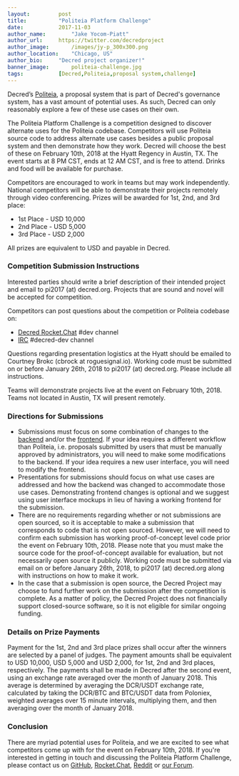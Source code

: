 ```yaml
---
layout:			post
title:			"Politeia Platform Challenge"
date:			2017-11-03
author_name:		"Jake Yocom-Piatt"
author_url:		https://twitter.com/decredproject
author_image:		/images/jy-p_300x300.png
author_location:	"Chicago, US"
author_bio:		"Decred project organizer!"
banner_image:		politeia-challenge.jpg
tags:			[Decred,Politeia,proposal system,challenge]
---
```


Decred’s [Politeia](https://github.com/decred/politeia/), a proposal system that is part of Decred's governance system, has a vast amount of potential uses. As such, Decred can only reasonably explore a few of these use cases on their own. 

The Politeia Platform Challenge is a competition designed to discover alternate uses for the Politeia codebase. Competitors will use Politeia source code to address alternate use cases besides a public proposal system and then demonstrate how they work. Decred will choose the best of these on February 10th, 2018 at the Hyatt Regency in Austin, TX. The event starts at 8 PM CST, ends at 12 AM CST, and is free to attend. Drinks and food will be available for purchase.
  
Competitors are encouraged to work in teams but may work independently. National competitors will be able to demonstrate their projects remotely through video conferencing. Prizes will be awarded for 1st, 2nd, and 3rd place:

+ 1st Place - USD 10,000
+ 2nd Place - USD 5,000
+ 3rd Place - USD 2,000 

All prizes are equivalent to USD and payable in Decred.

<!--more-->

### Competition Submission Instructions

Interested parties should write a brief description of their intended project and email to pi2017 (at) decred.org. Projects that are sound and novel will be accepted for competition. 

Competitors can post questions about the competition or Politeia codebase on:
+ [Decred Rocket.Chat](https://rocketchat.decred.org) #dev channel
+ [IRC](https://www.freenode.net) #decred-dev channel

Questions regarding presentation logistics at the Hyatt should be emailed to Courtney Brokc (cbrock at roguesignal.io). Working code must be submitted on or before January 26th, 2018 to pi2017 (at) decred.org. Please include all instructions.  

Teams will demonstrate projects live at the event on February 10th, 2018.  Teams not located in Austin, TX will present remotely.  

### Directions for Submissions

+ Submissions must focus on some combination of changes to the [backend](https://github.com/decred/politeia/) and/or the [frontend](https://github.com/decred/politeiagui/).  If your idea requires a different workflow than Politeia, i.e. proposals submitted by users that must be manually approved by administrators, you will need to make some modifications to the backend.  If your idea requires a new user interface, you will need to modify the frontend.
+ Presentations for submissions should focus on what use cases are addressed and how the backend was changed to accommodate those use cases.  Demonstrating frontend changes is optional and we suggest using user interface mockups in lieu of having a working frontend for the submission.
+ There are no requirements regarding whether or not submissions are open sourced, so it is acceptable to make a submission that corresponds to code that is not open sourced.  However, we will need to confirm each submission has working proof-of-concept level code prior the event on February 10th, 2018.  Please note that you must make the source code for the proof-of-concept available for evaluation, but not necessarily open source it publicly.  Working code must be submitted via email on or before January 26th, 2018, to pi2017 (at) decred.org along with instructions on how to make it work.
+ In the case that a submission is open source, the Decred Project may choose to fund further work on the submission after the competition is complete.  As a matter of policy, the Decred Project does not financially support closed-source software, so it is not eligible for similar ongoing funding.

### Details on Prize Payments

Payment for the 1st, 2nd and 3rd place prizes shall occur after the winners are selected by a panel of judges.  The payment amounts shall be equivalent to USD 10,000, USD 5,000 and USD 2,000, for 1st, 2nd and 3rd places, respectively.  The payments shall be made in Decred after the second event, using an exchange rate averaged over the month of January 2018.  This average is determined by averaging the DCR/USDT exchange rate, calculated by taking the DCR/BTC and BTC/USDT data from Poloniex, weighted averages over 15 minute intervals, multiplying them, and then averaging over the month of January 2018.

### Conclusion

There are myriad potential uses for Politeia, and we are excited to see what competitors come up with for the event on February 10th, 2018.  If you're interested in getting in touch and discussing the Politeia Platform Challenge, please contact us on [GitHub](https://github.com/decred/politeia/), [Rocket.Chat](https://rocketchat.decred.org/), [Reddit](https://reddit.com/r/decred/) or [our Forum](https://forum.decred.org/).
